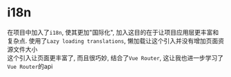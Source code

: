 # i18n

在项目中加入了`i18n`, 使其更加"国际化", 加入这目的在于让项目应用层更丰富和复杂点. 使用了`Lazy loading translations`, 懒加载让这个引入并没有增加页面资源文件大小  
这个引入让页面更丰富了, 而且很巧妙, 结合了`Vue Router`, 这让我也进一步学习了`Vue Router`的api